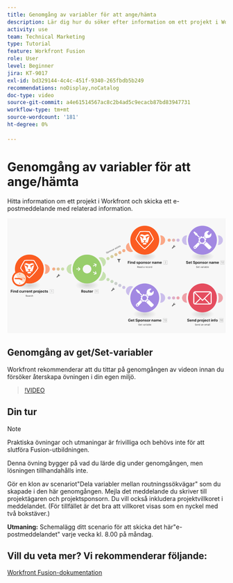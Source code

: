```yaml
---
title: Genomgång av variabler för att ange/hämta
description: Lär dig hur du söker efter information om ett projekt i Workfront och skickar ett e-postmeddelande med relaterad information i  [!DNL Adobe Workfront Fusion].
activity: use
team: Technical Marketing
type: Tutorial
feature: Workfront Fusion
role: User
level: Beginner
jira: KT-9017
exl-id: bd329144-4c4c-451f-9340-265fbdb5b249
recommendations: noDisplay,noCatalog
doc-type: video
source-git-commit: a4e61514567ac8c2b4ad5c9ecacb87bd83947731
workflow-type: tm+mt
source-wordcount: '181'
ht-degree: 0%

---
```


# Genomgång av variabler för att ange/hämta

Hitta information om ett projekt i Workfront och skicka ett e-postmeddelande med relaterad information.

![En bild av Fusion-scenariot](assets/universal-connectors-and-routing-8.png)

## Genomgång av get/Set-variabler

Workfront rekommenderar att du tittar på genomgången av videon innan du försöker återskapa övningen i din egen miljö.

>[!VIDEO](https://video.tv.adobe.com/v/335276/?quality=12&learn=on)


## Din tur

>[!NOTE]
>
>Praktiska övningar och utmaningar är frivilliga och behövs inte för att slutföra Fusion-utbildningen.

Denna övning bygger på vad du lärde dig under genomgången, men lösningen tillhandahålls inte.

Gör en klon av scenariot&quot;Dela variabler mellan routningssökvägar&quot; som du skapade i den här genomgången. Mejla det meddelande du skriver till projektägaren och projektsponsorn. Du vill också inkludera projektvillkoret i meddelandet. (För tillfället är det bra att villkoret visas som en nyckel med två bokstäver.)

**Utmaning:** Schemalägg ditt scenario för att skicka det här&quot;e-postmeddelandet&quot; varje vecka kl. 8.00 på måndag.

## Vill du veta mer? Vi rekommenderar följande:

[Workfront Fusion-dokumentation](https://experienceleague.adobe.com/docs/workfront/using/adobe-workfront-fusion/workfront-fusion-2.html?lang=en)
